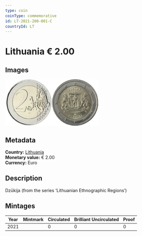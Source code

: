 ```yaml
---
type: coin
coinType: commemorative
id: LT-2021-200-001-C
countryId: LT
---
```


# Lithuania € 2.00

## Images

<img src="../../Images/common-2007-200.webp" height="150" alt="Front image"><img src="Images/LT-2021-200-001.webp" height="150" alt="Back image">

## Metadata

**Country:** [Lithuania](../../Countries/Lithuania/index.md)\
**Monetary value:** € 2.00\
**Currency:** Euro

## Description
Dzūkija (from the series ‘Lithuanian Ethnographic Regions’)

## Mintages

| Year | Mintmark | Circulated | Brilliant Uncirculated | Proof |
| ---- | -------- | ---------- | ---------------------- | ----- |
| 2021 | | 0 | 0 | 0 |
